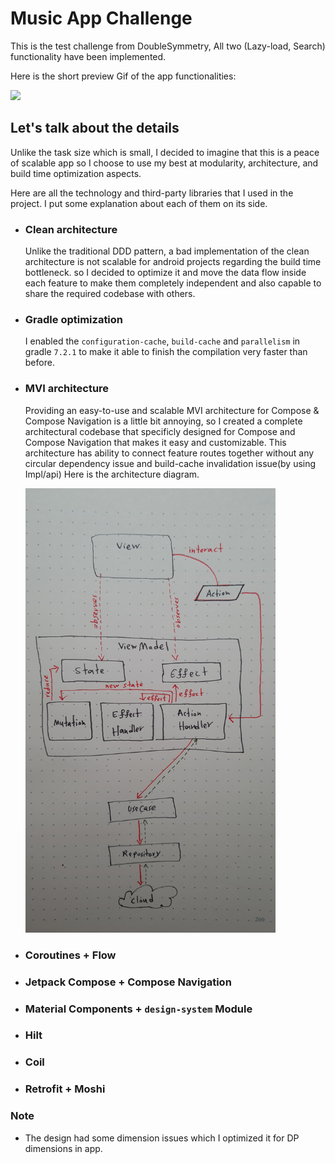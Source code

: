 # Music App Challenge

This is the test challenge from DoubleSymmetry, All two (Lazy-load, Search) functionality have been implemented.

Here is the short preview Gif of the app functionalities:

![](preview.gif)

## Let's talk about the details
Unlike the task size which is small, I decided to imagine that this is a peace of scalable app so I choose to use my best at modularity, architecture, and build time optimization aspects.

Here are all the technology and third-party libraries that I used in the project. I put some explanation about each of them on its side.

- ### Clean architecture

  Unlike the traditional DDD pattern, a bad implementation of the clean architecture is not scalable for android projects regarding the build time bottleneck. so I decided to optimize it and move the data flow inside each feature to make them completely independent and also capable to share the required codebase with others.

- ### Gradle optimization

  I enabled the `configuration-cache`, `build-cache` and `parallelism` in gradle `7.2.1` to make it able to finish the compilation very faster than before.

- ### MVI architecture

   Providing an easy-to-use and scalable MVI architecture for Compose & Compose Navigation is a little bit annoying, so I created a complete architectural codebase that specificly designed for Compose and Compose Navigation that makes it easy and customizable.
This architecture has ability to connect feature routes together without any circular dependency issue and build-cache invalidation issue(by using Impl/api)
Here is the architecture diagram.

  <img src="architecture-diagram.jpeg" style="width:400px;"/>

- ### Coroutines + Flow
- ### Jetpack Compose + Compose Navigation
- ### Material Components + `design-system` Module
- ### Hilt
- ### Coil
- ### Retrofit + Moshi

### Note
- The design had some dimension issues which I optimized it for DP dimensions in app.
